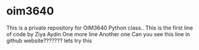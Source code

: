 # oim3640
 This is a private repository for OIM3640 Python class..
This is the first line of code by Ziya Aydin
One more line
Another one
Can you see this line in github website???????
lets try this
